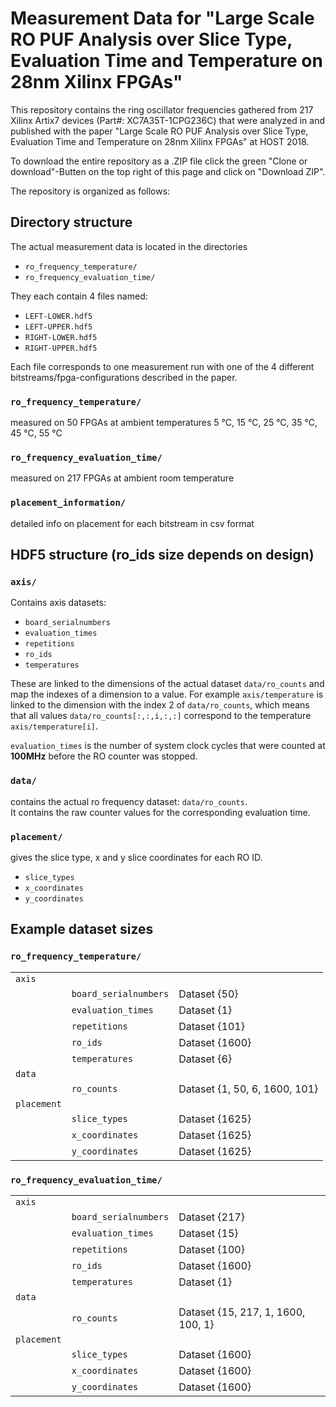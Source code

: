 # Measurement Data for "Large Scale RO PUF Analysis over Slice Type, Evaluation Time and Temperature on 28nm Xilinx FPGAs"

This repository contains the ring oscillator frequencies gathered from 217 Xilinx
Artix7 devices (Part#: XC7A35T-1CPG236C) that were analyzed in and published
with the paper "Large Scale RO PUF Analysis over Slice Type, Evaluation Time
and Temperature on 28nm Xilinx FPGAs" at HOST 2018.

To download the entire repository as a .ZIP file click the green "Clone or download"-Butten on the top right of this page and click on "Download ZIP".

The repository is organized as follows:

## Directory structure
The actual measurement data is located in the directories

+ `ro_frequency_temperature/`
+ `ro_frequency_evaluation_time/`

They each contain 4 files named:

* `LEFT-LOWER.hdf5`
* `LEFT-UPPER.hdf5`
* `RIGHT-LOWER.hdf5`
* `RIGHT-UPPER.hdf5`

Each file corresponds to one measurement run with one of the 4 different bitstreams/fpga-configurations described in the paper.

### `ro_frequency_temperature/`
measured on 50 FPGAs at ambient temperatures 5 °C, 15 °C, 25 °C, 35 °C, 45 °C, 55 °C

### `ro_frequency_evaluation_time/`
measured on 217 FPGAs at ambient room temperature

### `placement_information/`
detailed info on placement for each bitstream in csv format


## HDF5 structure (ro_ids size depends on design)

### `axis/`
Contains axis datasets:

* `board_serialnumbers`
* `evaluation_times`
* `repetitions`
* `ro_ids`
* `temperatures`

These are linked to the dimensions of the actual dataset `data/ro_counts` and map the indexes of a dimension to a value.
For example `axis/temperature` is linked to the dimension with the index 2 of `data/ro_counts`, which means that all values `data/ro_counts[:,:,i,:,:]` correspond to the temperature `axis/temperature[i]`.

`evaluation_times` is the number of system clock cycles that were counted at **100MHz** before the RO counter was stopped.

### `data/`
contains the actual ro frequency dataset:
	`data/ro_counts`.  
It contains the raw counter values for the corresponding evaluation time.

### `placement/`
gives the slice type, x and y slice coordinates for each RO ID.

* `slice_types`
* `x_coordinates`
* `y_coordinates`

## Example dataset sizes
### `ro_frequency_temperature/`

||||
---|---|---
|`axis`||
|	|`board_serialnumbers`|      Dataset \{50}
||	`evaluation_times`    |     Dataset \{1}
||	`repetitions`         |     Dataset \{101}
||	`ro_ids`              |     Dataset \{1600}
||	`temperatures`        |     Dataset \{6}
|`data`||
||	`ro_counts`|                Dataset \{1, 50, 6, 1600, 101}
|`placement`||
||	`slice_types`              |Dataset \{1625}
||	`x_coordinates`            |Dataset \{1625}
||	`y_coordinates`            |Dataset \{1625}

### `ro_frequency_evaluation_time/`
||||
---|---|---
|`axis`||
||	`board_serialnumbers`      |Dataset \{217}
||	`evaluation_times`         |Dataset \{15}
||	`repetitions`              |Dataset \{100}
||	`ro_ids`                   |Dataset \{1600}
||	`temperatures`             |Dataset \{1}
|`data`||
||	`ro_counts`                |Dataset \{15, 217, 1, 1600, 100, 1}
|`placement`||
||	`slice_types`              |Dataset \{1600}
||	`x_coordinates`            |Dataset \{1600}
||	`y_coordinates`            |Dataset \{1600}

